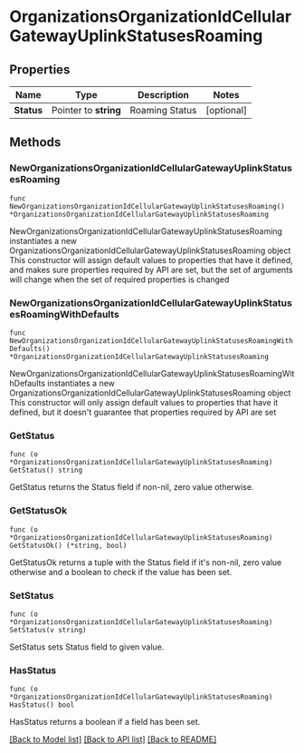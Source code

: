# OrganizationsOrganizationIdCellularGatewayUplinkStatusesRoaming

## Properties

Name | Type | Description | Notes
------------ | ------------- | ------------- | -------------
**Status** | Pointer to **string** | Roaming Status | [optional] 

## Methods

### NewOrganizationsOrganizationIdCellularGatewayUplinkStatusesRoaming

`func NewOrganizationsOrganizationIdCellularGatewayUplinkStatusesRoaming() *OrganizationsOrganizationIdCellularGatewayUplinkStatusesRoaming`

NewOrganizationsOrganizationIdCellularGatewayUplinkStatusesRoaming instantiates a new OrganizationsOrganizationIdCellularGatewayUplinkStatusesRoaming object
This constructor will assign default values to properties that have it defined,
and makes sure properties required by API are set, but the set of arguments
will change when the set of required properties is changed

### NewOrganizationsOrganizationIdCellularGatewayUplinkStatusesRoamingWithDefaults

`func NewOrganizationsOrganizationIdCellularGatewayUplinkStatusesRoamingWithDefaults() *OrganizationsOrganizationIdCellularGatewayUplinkStatusesRoaming`

NewOrganizationsOrganizationIdCellularGatewayUplinkStatusesRoamingWithDefaults instantiates a new OrganizationsOrganizationIdCellularGatewayUplinkStatusesRoaming object
This constructor will only assign default values to properties that have it defined,
but it doesn't guarantee that properties required by API are set

### GetStatus

`func (o *OrganizationsOrganizationIdCellularGatewayUplinkStatusesRoaming) GetStatus() string`

GetStatus returns the Status field if non-nil, zero value otherwise.

### GetStatusOk

`func (o *OrganizationsOrganizationIdCellularGatewayUplinkStatusesRoaming) GetStatusOk() (*string, bool)`

GetStatusOk returns a tuple with the Status field if it's non-nil, zero value otherwise
and a boolean to check if the value has been set.

### SetStatus

`func (o *OrganizationsOrganizationIdCellularGatewayUplinkStatusesRoaming) SetStatus(v string)`

SetStatus sets Status field to given value.

### HasStatus

`func (o *OrganizationsOrganizationIdCellularGatewayUplinkStatusesRoaming) HasStatus() bool`

HasStatus returns a boolean if a field has been set.


[[Back to Model list]](../README.md#documentation-for-models) [[Back to API list]](../README.md#documentation-for-api-endpoints) [[Back to README]](../README.md)


